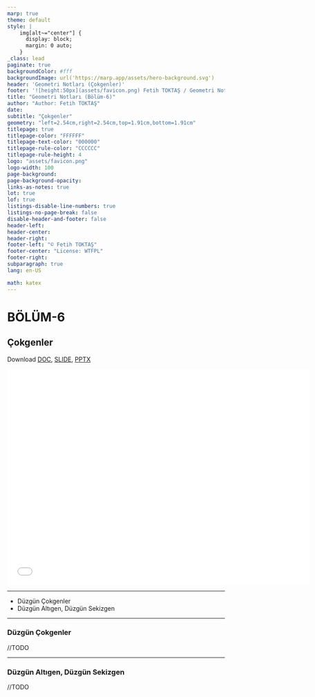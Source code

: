 ```yaml
---
marp: true
theme: default
style: |
    img[alt~="center"] {
      display: block;
      margin: 0 auto;
    }
_class: lead
paginate: true
backgroundColor: #fff
backgroundImage: url('https://marp.app/assets/hero-background.svg')
header: 'Geometri Notları (Çokgenler)'
footer: '![height:50px](assets/favicon.png) Fetih TOKTAŞ / Geometri Notları - Bölüm-6'
title: "Geometri Notları (Bölüm-6)"
author: "Author: Fetih TOKTAŞ"
date:
subtitle: "Çokgenler"
geometry: "left=2.54cm,right=2.54cm,top=1.91cm,bottom=1.91cm"
titlepage: true
titlepage-color: "FFFFFF"
titlepage-text-color: "000000"
titlepage-rule-color: "CCCCCC"
titlepage-rule-height: 4
logo: "assets/favicon.png"
logo-width: 100 
page-background:
page-background-opacity:
links-as-notes: true
lot: true
lof: true
listings-disable-line-numbers: true
listings-no-page-break: false
disable-header-and-footer: false
header-left:
header-center:
header-right:
footer-left: "© Fetih TOKTAŞ"
footer-center: "License: WTFPL"
footer-right:
subparagraph: true
lang: en-US 

math: katex
---
```


<!-- _backgroundColor: aquq -->

<!-- _color: orange -->

<!-- paginate: false -->

# BÖLÜM-6

## Çokgenler

Download [DOC](chapter6.md_doc.pdf), [SLIDE](chapter6.md_slide.pdf), [PPTX](chapter6.md_slide.pptx)

<iframe width=700, height=500 frameBorder=0 src="../chapter6.md_slide.html"></iframe>

---

<!-- paginate: true -->

 - Düzgün Çokgenler
 - Düzgün Altıgen, Düzgün Sekizgen

---
### Düzgün Çokgenler

//TODO

---
### Düzgün Altıgen, Düzgün Sekizgen

//TODO

